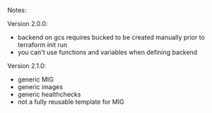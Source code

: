 Notes:

Version 2.0.0:
- backend on gcs requires bucked to be created manually prior to terraform init run
- you can't use functions and variables when defining backend

Version 2.1.0:
 - generic MIG
 - generic images
 - generic healthchecks
 - not a fully reusable template for MIG  
